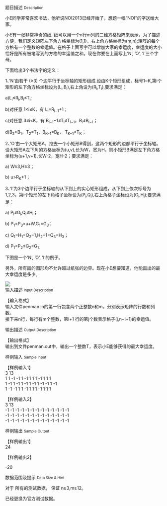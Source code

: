 <div class="panel panel-default">
<div class="area-title">
<span>
题目描述
<small>Description</small>
</span></div>
<div class="panel-body">

<p><span>小E同学非常喜欢书法，他听说NOI2013已经开始了，想题一幅“NOI”的字送给大家。</span></p>
<p><span>小E有一张非常神奇的纸, 纸可以用一个n行m列的二维方格矩阵来表示，为了描述方便，我们定义矩阵左下角方格坐标为(1,1)，右上角方格坐标为(m,n);矩阵的每个方格有一个整数的幸运值。在格子上面写字可以增加大家的幸运度，幸运度的大小恰好是所有被笔写到的方格的幸运值之和。现在你要在上面写上’N’, ’O’, ’I’三个字母。</span></p>
<p>下面给出3个书法字的定义：</p>
<p>1、’N’由若干 (≥3) 个边平行于坐标轴的矩形组成.设由K个矩形组成，标号1~K,第i个矩形的左下角方格坐标设为(L<sub>i</sub>,B<sub>i</sub>),右上角设为(R<sub>i</sub>,T<sub>i</sub>),要求满足：</p>
<p><span>a)L<sub>i</sub>≤R<sub>i</sub>,B<sub>i</sub>≤T<sub>i</sub>;</span></p>
<p><span>b)对任意 1&lt;i≤K，有 L<sub>i</sub>=R<sub>i−1</sub>+1；</span></p>
<p><span>c)对任意 3≤i&lt;K，有 B<sub>i−1</sub>−1≤T<sub>i</sub>≤T<sub>i−1</sub>，B<sub>i</sub>≤B<sub>i−1</sub>；</span></p>
<p><span>d)B<sub>2</sub>&gt;B<sub>1</sub>，T<sub>2</sub>=T<sub>1</sub>，B<sub>K−1</sub>=B<sub>K</sub>， T<sub>K−1</sub>&lt;T<sub>K</sub>；</span></p>
<p>2、’O’由一个大矩形A，挖去一个小矩形B得到，这两个矩形的边都平行于<span>坐标轴。设大矩形A左下角的方格坐标为(u,v),长为W，宽为H，则</span><span>小矩形B满足左下角方格坐标为(u+1,v+1),长W-2，宽H-2；要求满足：</span></p>
<p>a) W≥3,H≥3；</p>
<p>b) u&gt;R<sub>K</sub>+1；</p>
<p>3、<span>’I’为3个边平行于坐标轴的从下到上的实心矩形组成，从下到上依次标</span><span>号为1,2,3，第i个矩形的左下角格子坐标设为(P<sub>i</sub>,Q<sub>i</sub>),右上角格子坐标设为(G<sub>i</sub>,H<sub>i</sub>);要求满足：</span></p>
<p><span>a) P<sub>i</sub>≤G<sub>i</sub>,Q<sub>i</sub>≤H<sub>i</sub>；</span></p>
<p>b) P<sub>1</sub>=P<sub>3</sub>&gt;u+W,G<sub>1</sub>=G<sub>3</sub>；</p>
<p>c) Q<sub>1</sub>=H<sub>1</sub>=Q<sub>2</sub>−1,H<sub>2</sub>+1=Q<sub>3</sub>=H<sub>3</sub>；</p>
<p>d) P<sub>1</sub>&lt;P<sub>2</sub>≤G<sub>2</sub>&lt;G<sub>1.</sub></p>
<p>下图是一个’N’, ’O’, ’I’的例子。</p>
<p>另外，所有画的图形均不允许超过纸张的边界。现在小E想要知道，他能画出的最大幸运度是多少。</p>

<img src="/source/codevs/codevs-3035/img/aHR0cDovL3d3dy5qb3lvaS5jbi9wcm9ibGVtL2NvZGV2cy0zMDM1L2h0dHA6Ly9jb2RldnMuY24vbWVkaWEvaW1hZ2UvcHJvYmxlbS8zMDM1LmpwZw==.jpg" style="max-width:700px">

</div>
</div>

<div class="panel panel-default">
<div class="area-title">
<span>
输入描述
<small>Input Description</small>
</span></div>
<div class="panel-body">
<p>【输入格式】<br>输入文件penman.in的第一行包含两个正整数n和m，分别表示矩阵的行数和列数。<br>接下来n行，每行有m个整数，第i+1 行的第j个数表示格子(j,n−i+1)的幸运值。</p>

</div>
</div>
<div  class="panel panel-default">
<div class="area-title">
<span>
输出描述
<small>Output Description</small>
</span></div>
<div class="panel-body">

<p>【输出格式】<br />输出到文件penman.out中，输出一个整数T，表示小E能够获得的最大幸运度。</p>

</div>
</div>


<div class="panel panel-default">
<div class="area-title">
<span>
样例输入
<small>Sample Input</small>
</span></div>
<div class="panel-body">
<p>【样例输入1】<br><span>3 13</span><br><span>1 1 -1 -1 1 -1 1 1 1 -1 1 1 1</span><br><span>1 -1 1 -1 1 -1 1 -1 1 -1 -1 1 -1</span><br><span>1 -1 -1 1 1 -1 1 1 1 -1 1 1 1</span></p>
<p>【样例输入2】<br>3 13<br>-1 -1 -1 -1 -1 -1 -1 -1 -1 -1 -1 -1 -1<br>-1 -1 -1 -1 -1 -1 -1 -1 -1 -1 -1 -1 -1<br>-1 -1 -1 -1 -1 -1 -1 -1 -1 -1 -1 -1 -1</p>

</div>
</div>

<div class="panel panel-default">
<div class="area-title">
<span>
样例输出
<small>Sample Output</small>
</span></div>
<div class="panel-body">
<p>【样例输出1】<br>24</p>
<p>【样例输出2】</p>
<p>-20</p>

</div>
</div>

<div class="panel panel-default">
<div class="area-title">
<span>
数据范围及提示
<small>Data Size & Hint</small>
</span></div>
<div class="panel-body">
<p>对于 所有的测试数据， 保证 n≥3,m≥12。</p>
<p>已经更换为官方测试数据。</p>
</div>
</div>